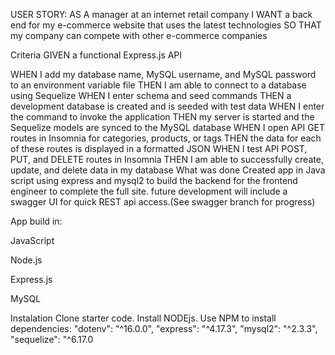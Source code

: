 
USER STORY:
AS A manager at an internet retail company
I WANT a back end for my e-commerce website that uses the latest technologies
SO THAT my company can compete with other e-commerce companies

Criteria
GIVEN a functional Express.js API

WHEN I add my database name, MySQL username, and MySQL password to an environment variable file
THEN I am able to connect to a database using Sequelize
WHEN I enter schema and seed commands
THEN a development database is created and is seeded with test data
WHEN I enter the command to invoke the application
THEN my server is started and the Sequelize models are synced to the MySQL database
WHEN I open API GET routes in Insomnia for categories, products, or tags
THEN the data for each of these routes is displayed in a formatted JSON
WHEN I test API POST, PUT, and DELETE routes in Insomnia
THEN I am able to successfully create, update, and delete data in my database
What was done
Created app in Java script using express and mysql2 to build the backend for the frontend engineer to complete the full site. future development will include a swagger UI for quick REST api access.(See swagger branch for progress)

App build in:

JavaScript

Node.js 

Express.js

MySQL

Instalation
Clone starter code.
Install NODEjs.
Use NPM to install dependencies: "dotenv": "^16.0.0", "express": "^4.17.3", "mysql2": "^2.3.3", "sequelize": "^6.17.0
